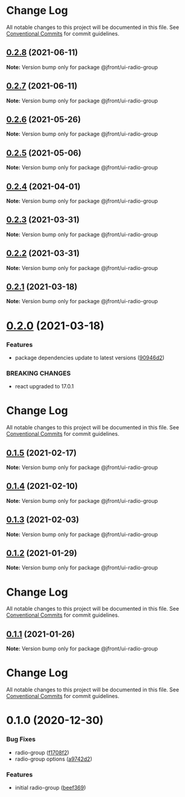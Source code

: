 # Change Log

All notable changes to this project will be documented in this file.
See [Conventional Commits](https://conventionalcommits.org) for commit guidelines.

## [0.2.8](https://github.com/Jepria/jfront-ui/compare/@jfront/ui-radio-group@0.2.7...@jfront/ui-radio-group@0.2.8) (2021-06-11)

**Note:** Version bump only for package @jfront/ui-radio-group





## [0.2.7](https://github.com/Jepria/jfront-ui/compare/@jfront/ui-radio-group@0.2.6...@jfront/ui-radio-group@0.2.7) (2021-06-11)

**Note:** Version bump only for package @jfront/ui-radio-group





## [0.2.6](https://github.com/Jepria/jfront-ui/compare/@jfront/ui-radio-group@0.2.5...@jfront/ui-radio-group@0.2.6) (2021-05-26)

**Note:** Version bump only for package @jfront/ui-radio-group





## [0.2.5](https://github.com/Jepria/jfront-ui/compare/@jfront/ui-radio-group@0.2.4...@jfront/ui-radio-group@0.2.5) (2021-05-06)

**Note:** Version bump only for package @jfront/ui-radio-group





## [0.2.4](https://github.com/Jepria/jfront-ui/compare/@jfront/ui-radio-group@0.2.3...@jfront/ui-radio-group@0.2.4) (2021-04-01)

**Note:** Version bump only for package @jfront/ui-radio-group





## [0.2.3](https://github.com/Jepria/jfront-ui/compare/@jfront/ui-radio-group@0.2.2...@jfront/ui-radio-group@0.2.3) (2021-03-31)

**Note:** Version bump only for package @jfront/ui-radio-group





## [0.2.2](https://github.com/Jepria/jfront-ui/compare/@jfront/ui-radio-group@0.2.1...@jfront/ui-radio-group@0.2.2) (2021-03-31)

**Note:** Version bump only for package @jfront/ui-radio-group





## [0.2.1](https://github.com/Jepria/jfront-ui/compare/@jfront/ui-radio-group@0.2.0...@jfront/ui-radio-group@0.2.1) (2021-03-18)

**Note:** Version bump only for package @jfront/ui-radio-group





# [0.2.0](https://github.com/Jepria/jfront-ui/compare/@jfront/ui-radio-group@0.1.5...@jfront/ui-radio-group@0.2.0) (2021-03-18)


### Features

* package dependencies update to latest versions ([90946d2](https://github.com/Jepria/jfront-ui/commit/90946d25fcb08fc77e4b143567963682f8ff3d2b))


### BREAKING CHANGES

* react upgraded to 17.0.1





# Change Log

All notable changes to this project will be documented in this file. See
[Conventional Commits](https://conventionalcommits.org) for commit guidelines.

## [0.1.5](https://github.com/Jepria/jfront-ui/compare/@jfront/ui-radio-group@0.1.4...@jfront/ui-radio-group@0.1.5) (2021-02-17)

**Note:** Version bump only for package @jfront/ui-radio-group

## [0.1.4](https://github.com/Jepria/jfront-ui/compare/@jfront/ui-radio-group@0.1.3...@jfront/ui-radio-group@0.1.4) (2021-02-10)

**Note:** Version bump only for package @jfront/ui-radio-group

## [0.1.3](https://github.com/Jepria/jfront-ui/compare/@jfront/ui-radio-group@0.1.2...@jfront/ui-radio-group@0.1.3) (2021-02-03)

**Note:** Version bump only for package @jfront/ui-radio-group

## [0.1.2](https://github.com/Jepria/jfront-ui/compare/@jfront/ui-radio-group@0.1.1...@jfront/ui-radio-group@0.1.2) (2021-01-29)

**Note:** Version bump only for package @jfront/ui-radio-group

# Change Log

All notable changes to this project will be documented in this file. See
[Conventional Commits](https://conventionalcommits.org) for commit guidelines.

## [0.1.1](https://github.com/Jepria/jfront-ui/compare/@jfront/ui-radio-group@0.1.0...@jfront/ui-radio-group@0.1.1) (2021-01-26)

**Note:** Version bump only for package @jfront/ui-radio-group

# Change Log

All notable changes to this project will be documented in this file. See
[Conventional Commits](https://conventionalcommits.org) for commit guidelines.

# 0.1.0 (2020-12-30)

### Bug Fixes

- radio-group
  ([f1708f2](https://github.com/Jepria/jfront-ui/commit/f1708f2415f1ce6083cd325af783e8a2240b0050))
- radio-group options
  ([a9742d2](https://github.com/Jepria/jfront-ui/commit/a9742d23bfa41c5f717cfbe74820eaa666c03a1a))

### Features

- initial radio-group
  ([beef369](https://github.com/Jepria/jfront-ui/commit/beef36913c7e60db13ba69b1634f0ebd969ea95f))
